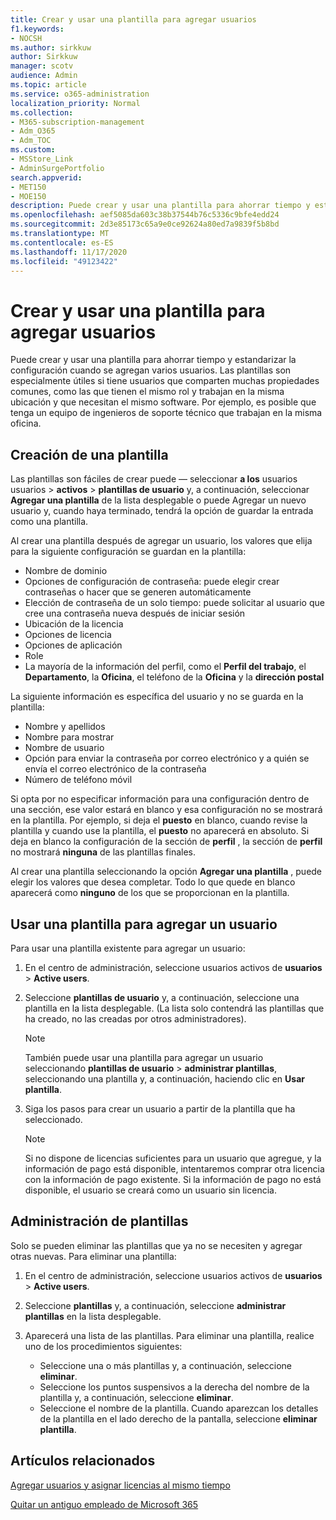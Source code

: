 ```yaml
---
title: Crear y usar una plantilla para agregar usuarios
f1.keywords:
- NOCSH
ms.author: sirkkuw
author: Sirkkuw
manager: scotv
audience: Admin
ms.topic: article
ms.service: o365-administration
localization_priority: Normal
ms.collection:
- M365-subscription-management
- Adm_O365
- Adm_TOC
ms.custom:
- MSStore_Link
- AdminSurgePortfolio
search.appverid:
- MET150
- MOE150
description: Puede crear y usar una plantilla para ahorrar tiempo y estandarizar la configuración cuando se agregan varios usuarios.
ms.openlocfilehash: aef5085da603c38b37544b76c5336c9bfe4edd24
ms.sourcegitcommit: 2d3e85173c65a9e0ce92624a80ed7a9839f5b8bd
ms.translationtype: MT
ms.contentlocale: es-ES
ms.lasthandoff: 11/17/2020
ms.locfileid: "49123422"
---
```

# <a name="create-and-use-a-template-to-add-users"></a>Crear y usar una plantilla para agregar usuarios

Puede crear y usar una plantilla para ahorrar tiempo y estandarizar la configuración cuando se agregan varios usuarios. Las plantillas son especialmente útiles si tiene usuarios que comparten muchas propiedades comunes, como las que tienen el mismo rol y trabajan en la misma ubicación y que necesitan el mismo software. Por ejemplo, es posible que tenga un equipo de ingenieros de soporte técnico que trabajan en la misma oficina.  

## <a name="create-a-template"></a>Creación de una plantilla

Las plantillas son fáciles de crear puede &mdash; seleccionar **a los** usuarios usuarios  >  **activos**  >  **plantillas de usuario** y, a continuación, seleccionar **Agregar una plantilla** de la lista desplegable o puede Agregar un nuevo usuario y, cuando haya terminado, tendrá la opción de guardar la entrada como una plantilla.

Al crear una plantilla después de agregar un usuario, los valores que elija para la siguiente configuración se guardan en la plantilla:

- Nombre de dominio
- Opciones de configuración de contraseña: puede elegir crear contraseñas o hacer que se generen automáticamente
- Elección de contraseña de un solo tiempo: puede solicitar al usuario que cree una contraseña nueva después de iniciar sesión
- Ubicación de la licencia
- Opciones de licencia
- Opciones de aplicación
- Role
- La mayoría de la información del perfil, como el **Perfil del trabajo**, el **Departamento**, la **Oficina**, el teléfono de la **Oficina** y la **dirección postal** 

La siguiente información es específica del usuario y no se guarda en la plantilla:

- Nombre y apellidos
- Nombre para mostrar
- Nombre de usuario
- Opción para enviar la contraseña por correo electrónico y a quién se envía el correo electrónico de la contraseña
- Número de teléfono móvil

Si opta por no especificar información para una configuración dentro de una sección, ese valor estará en blanco y esa configuración no se mostrará en la plantilla. Por ejemplo, si deja el **puesto** en blanco, cuando revise la plantilla y cuando use la plantilla, el **puesto** no aparecerá en absoluto. Si deja en blanco la configuración de la sección de **perfil** , la sección de **perfil** no mostrará **ninguna** de las plantillas finales.

Al crear una plantilla seleccionando la opción **Agregar una plantilla** , puede elegir los valores que desea completar. Todo lo que quede en blanco aparecerá como **ninguno** de los que se proporcionan en la plantilla.

## <a name="use-a-template-to-add-a-user"></a>Usar una plantilla para agregar un usuario

Para usar una plantilla existente para agregar un usuario:

1. En el centro de administración, seleccione usuarios activos de **usuarios**  >  **Active users**.

2. Seleccione **plantillas de usuario** y, a continuación, seleccione una plantilla en la lista desplegable. (La lista solo contendrá las plantillas que ha creado, no las creadas por otros administradores).

   > [!NOTE]
   > También puede usar una plantilla para agregar un usuario seleccionando **plantillas de usuario**  >  **administrar plantillas**, seleccionando una plantilla y, a continuación, haciendo clic en **Usar plantilla**.

3. Siga los pasos para crear un usuario a partir de la plantilla que ha seleccionado.

   > [!NOTE]
   > Si no dispone de licencias suficientes para un usuario que agregue, y la información de pago está disponible, intentaremos comprar otra licencia con la información de pago existente. Si la información de pago no está disponible, el usuario se creará como un usuario sin licencia.

## <a name="manage-templates"></a>Administración de plantillas

Solo se pueden eliminar las plantillas que ya no se necesiten y agregar otras nuevas. Para eliminar una plantilla:

1. En el centro de administración, seleccione usuarios activos de **usuarios**  >  **Active users**.

2. Seleccione **plantillas** y, a continuación, seleccione **administrar plantillas** en la lista desplegable.

3. Aparecerá una lista de las plantillas. Para eliminar una plantilla, realice uno de los procedimientos siguientes:
    - Seleccione una o más plantillas y, a continuación, seleccione **eliminar**. 
    - Seleccione los puntos suspensivos a la derecha del nombre de la plantilla y, a continuación, seleccione **eliminar**.
    - Seleccione el nombre de la plantilla. Cuando aparezcan los detalles de la plantilla en el lado derecho de la pantalla, seleccione **eliminar plantilla**.

## <a name="related-articles"></a>Artículos relacionados

[Agregar usuarios y asignar licencias al mismo tiempo](add-users.md)

[Quitar un antiguo empleado de Microsoft 365](remove-former-employee.md)
  
